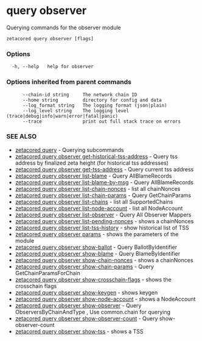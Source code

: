 # query observer

Querying commands for the observer module

```
zetacored query observer [flags]
```

### Options

```
  -h, --help   help for observer
```

### Options inherited from parent commands

```
      --chain-id string     The network chain ID
      --home string         directory for config and data 
      --log_format string   The logging format (json|plain) 
      --log_level string    The logging level (trace|debug|info|warn|error|fatal|panic) 
      --trace               print out full stack trace on errors
```

### SEE ALSO

* [zetacored query](zetacored_query.md)	 - Querying subcommands
* [zetacored query observer get-historical-tss-address](zetacored_query_observer_get-historical-tss-address.md)	 - Query tss address by finalized zeta height (for historical tss addresses)
* [zetacored query observer get-tss-address](zetacored_query_observer_get-tss-address.md)	 - Query current tss address
* [zetacored query observer list-blame](zetacored_query_observer_list-blame.md)	 - Query AllBlameRecords
* [zetacored query observer list-blame-by-msg](zetacored_query_observer_list-blame-by-msg.md)	 - Query AllBlameRecords
* [zetacored query observer list-chain-nonces](zetacored_query_observer_list-chain-nonces.md)	 - list all chainNonces
* [zetacored query observer list-chain-params](zetacored_query_observer_list-chain-params.md)	 - Query GetChainParams
* [zetacored query observer list-chains](zetacored_query_observer_list-chains.md)	 - list all SupportedChains
* [zetacored query observer list-node-account](zetacored_query_observer_list-node-account.md)	 - list all NodeAccount
* [zetacored query observer list-observer](zetacored_query_observer_list-observer.md)	 - Query All Observer Mappers
* [zetacored query observer list-pending-nonces](zetacored_query_observer_list-pending-nonces.md)	 - shows a chainNonces
* [zetacored query observer list-tss-history](zetacored_query_observer_list-tss-history.md)	 - show historical list of TSS
* [zetacored query observer params](zetacored_query_observer_params.md)	 - shows the parameters of the module
* [zetacored query observer show-ballot](zetacored_query_observer_show-ballot.md)	 - Query BallotByIdentifier
* [zetacored query observer show-blame](zetacored_query_observer_show-blame.md)	 - Query BlameByIdentifier
* [zetacored query observer show-chain-nonces](zetacored_query_observer_show-chain-nonces.md)	 - shows a chainNonces
* [zetacored query observer show-chain-params](zetacored_query_observer_show-chain-params.md)	 - Query GetChainParamsForChain
* [zetacored query observer show-crosschain-flags](zetacored_query_observer_show-crosschain-flags.md)	 - shows the crosschain flags
* [zetacored query observer show-keygen](zetacored_query_observer_show-keygen.md)	 - shows keygen
* [zetacored query observer show-node-account](zetacored_query_observer_show-node-account.md)	 - shows a NodeAccount
* [zetacored query observer show-observer](zetacored_query_observer_show-observer.md)	 - Query ObserversByChainAndType , Use common.chain for querying
* [zetacored query observer show-observer-count](zetacored_query_observer_show-observer-count.md)	 - Query show-observer-count
* [zetacored query observer show-tss](zetacored_query_observer_show-tss.md)	 - shows a TSS


